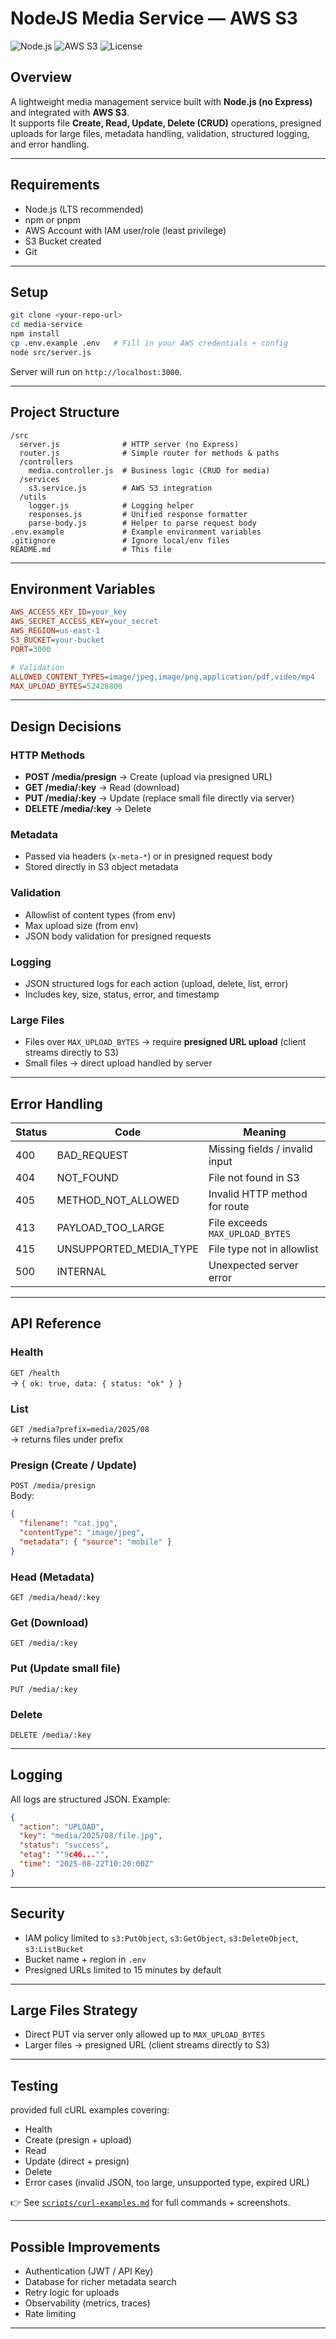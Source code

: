 # NodeJS Media Service — AWS S3
![Node.js](https://img.shields.io/badge/node-%3E%3D%2018-green)
![AWS S3](https://img.shields.io/badge/AWS-S3-orange)
![License](https://img.shields.io/badge/license-MIT-blue)

## Overview
A lightweight media management service built with **Node.js (no Express)** and integrated with **AWS S3**.  
It supports file **Create, Read, Update, Delete (CRUD)** operations, presigned uploads for large files, metadata handling, validation, structured logging, and error handling.

---

## Requirements
- Node.js (LTS recommended)
- npm or pnpm
- AWS Account with IAM user/role (least privilege)
- S3 Bucket created
- Git

---

## Setup
```bash
git clone <your-repo-url>
cd media-service
npm install
cp .env.example .env   # Fill in your AWS credentials + config
node src/server.js
```

Server will run on `http://localhost:3000`.

---

## Project Structure
```
/src
  server.js              # HTTP server (no Express)
  router.js              # Simple router for methods & paths
  /controllers
    media.controller.js  # Business logic (CRUD for media)
  /services
    s3.service.js        # AWS S3 integration
  /utils
    logger.js            # Logging helper
    responses.js         # Unified response formatter
    parse-body.js        # Helper to parse request body
.env.example             # Example environment variables
.gitignore               # Ignore local/env files
README.md                # This file
```

---

## Environment Variables
```ini
AWS_ACCESS_KEY_ID=your_key
AWS_SECRET_ACCESS_KEY=your_secret
AWS_REGION=us-east-1
S3_BUCKET=your-bucket
PORT=3000

# Validation
ALLOWED_CONTENT_TYPES=image/jpeg,image/png,application/pdf,video/mp4
MAX_UPLOAD_BYTES=52428800
```

---

## Design Decisions

### HTTP Methods
- **POST /media/presign** → Create (upload via presigned URL)  
- **GET /media/:key** → Read (download)  
- **PUT /media/:key** → Update (replace small file directly via server)  
- **DELETE /media/:key** → Delete  

### Metadata
- Passed via headers (`x-meta-*`) or in presigned request body  
- Stored directly in S3 object metadata

### Validation
- Allowlist of content types (from env)
- Max upload size (from env)
- JSON body validation for presigned requests

### Logging
- JSON structured logs for each action (upload, delete, list, error)
- Includes key, size, status, error, and timestamp

### Large Files
- Files over `MAX_UPLOAD_BYTES` → require **presigned URL upload** (client streams directly to S3)  
- Small files → direct upload handled by server

---

## Error Handling
| Status | Code                    | Meaning                                |
|--------|--------------------------|----------------------------------------|
| 400    | BAD_REQUEST              | Missing fields / invalid input         |
| 404    | NOT_FOUND                | File not found in S3                   |
| 405    | METHOD_NOT_ALLOWED       | Invalid HTTP method for route          |
| 413    | PAYLOAD_TOO_LARGE        | File exceeds `MAX_UPLOAD_BYTES`        |
| 415    | UNSUPPORTED_MEDIA_TYPE   | File type not in allowlist             |
| 500    | INTERNAL                 | Unexpected server error                |

---

## API Reference

### Health
`GET /health`  
→ `{ ok: true, data: { status: "ok" } }`

### List
`GET /media?prefix=media/2025/08`  
→ returns files under prefix

### Presign (Create / Update)
`POST /media/presign`  
Body:
```json
{
  "filename": "cat.jpg",
  "contentType": "image/jpeg",
  "metadata": { "source": "mobile" }
}
```

### Head (Metadata)
`GET /media/head/:key`

### Get (Download)
`GET /media/:key`

### Put (Update small file)
`PUT /media/:key`

### Delete
`DELETE /media/:key`

---

## Logging
All logs are structured JSON. Example:
```json
{
  "action": "UPLOAD",
  "key": "media/2025/08/file.jpg",
  "status": "success",
  "etag": ""9c46..."",
  "time": "2025-08-22T10:20:00Z"
}
```

---

## Security
- IAM policy limited to `s3:PutObject`, `s3:GetObject`, `s3:DeleteObject`, `s3:ListBucket`
- Bucket name + region in `.env`
- Presigned URLs limited to 15 minutes by default

---

## Large Files Strategy
- Direct PUT via server only allowed up to `MAX_UPLOAD_BYTES`
- Larger files → presigned URL (client streams directly to S3)

---

## Testing
provided full cURL examples covering:
- Health
- Create (presign + upload)
- Read
- Update (direct + presign)
- Delete
- Error cases (invalid JSON, too large, unsupported type, expired URL)

👉 See [`scripts/curl-examples.md`](scripts/curl-examples.md) for full commands + screenshots.

---

## Possible Improvements
- Authentication (JWT / API Key)
- Database for richer metadata search
- Retry logic for uploads
- Observability (metrics, traces)
- Rate limiting

---
